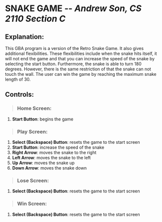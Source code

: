 # **SNAKE GAME** -- *Andrew Son, CS 2110 Section C*

## Explanation:
This GBA program is a version of the Retro Snake Game. It also gives additional flexibilities. These flexibilities include when the snake hits itself, it will not end the game and that you can increase the speed of the snake by selecting the start button. Furthermore, the snake is able to turn 180 degrees. However, there is the same restriction of that the snake can not touch the wall. The user can win the game by reaching the maximum snake length of 30.

## Controls:
> ### Home Screen:
1. **Start Button**: begins the game 

> ### Play Screen:
1. **Select (Backspace) Button**: resets the game to the start screen
2. **Start Button**: increase the speed of the snake
3. **Right Arrow**: moves the snake to the right
4. **Left Arrow**: moves the snake to the left
5. **Up Arrow**: moves the snake up
6. **Down Arrow**: moves the snake down

> ### Lose Screen:
1. **Select (Backspace) Button**: resets the game to the start screen

> ### Win Screen:
1. **Select (Backspace) Button**: resets the game to the start screen